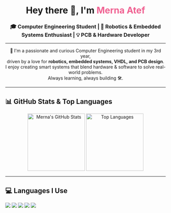 <h1 align="center">Hey there 👋, I'm <span style="color:#f06292;">Merna Atef</span></h1>
<h3 align="center">🎓 Computer Engineering Student | 🤖 Robotics & Embedded Systems Enthusiast | 💡 PCB & Hardware Developer</h3>

---

<p align="center">
  🌟 I'm a passionate and curious Computer Engineering student in my 3rd year,<br>
  driven by a love for <b>robotics, embedded systems, VHDL, and PCB design</b>.<br>
  I enjoy creating smart systems that blend hardware & software to solve real-world problems.<br>
  Always learning, always building 🛠️.
</p>

---

## 📊 GitHub Stats & Top Languages

<p align="center">
  <img src="https://github-readme-stats.vercel.app/api?username=MernaAtef&show_icons=true&theme=tokyonight&hide_title=true&hide=issues" alt="Merna's GitHub Stats" height="180"/>
  <img src="https://github-readme-stats.vercel.app/api/top-langs/?username=MernaAtef&layout=compact&theme=tokyonight" alt="Top Languages" height="180"/>
</p>

---

## 💻 Languages I Use
<p align="left">
  <img src="https://img.shields.io/badge/C-00599C?style=flat-square&logo=c&logoColor=white" />
  <img src="https://img.shields.io/badge/C++-004482?style=flat-square&logo=c%2B%2B&logoColor=white" />
  <img src="https://img.shields.io/badge/Python-306998?style=flat-square&logo=python&logoColor=white" />
  <img src="https://img.shields.io/badge/Java-ED8B00?style=flat-square&logo=java&logoColor=white" />
  <img src="https://img.shields.io/badge/HTML-E34F26?style=flat-square&logo=html5&logoColor=white" />
  <img src="https://img.shield
